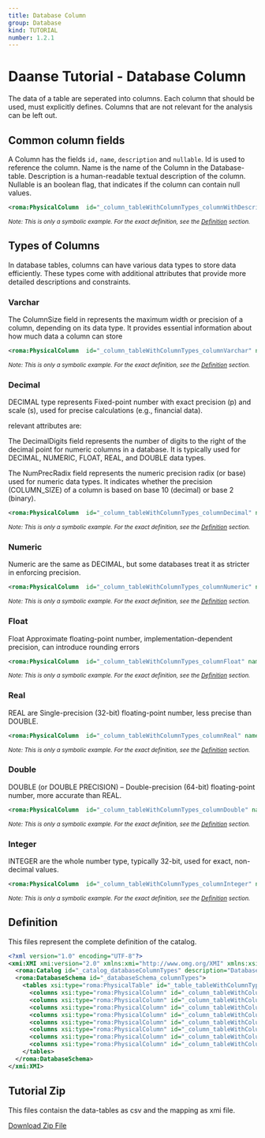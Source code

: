 ```yaml
---
title: Database Column
group: Database
kind: TUTORIAL
number: 1.2.1
---
```

# Daanse Tutorial - Database Column

The data of a table are seperated into columns. Each column that should be used, must explicitly defines. Columns that are not relevant for the analysis can be left out.


## Common column fields

A Column has the fields `id,` `name`, `description` and `nullable`. Id is used to reference the column. Name is the name of the Column in the Database-table. Description is a human-readable textual description of the column. Nullable is an boolean flag, that indicates if the column can contain null values.


```xml
<roma:PhysicalColumn  id="_column_tableWithColumnTypes_columnWithDescription" description="Non nullable Column with description" name="ColumnWithDescription" nullable="true"/>

```
*<small>Note: This is only a symbolic example. For the exact definition, see the [Definition](#definition) section.</small>*
## Types of Columns

In database tables, columns can have various data types to store data efficiently. These types come with additional attributes that provide more detailed descriptions and constraints.

### Varchar

The ColumnSize field in represents the maximum width or precision of a column, depending on its data type. It provides essential information about how much data a column can store


```xml
<roma:PhysicalColumn  id="_column_tableWithColumnTypes_columnVarchar" name="ColumnVarchar" columnSize="255"/>

```
*<small>Note: This is only a symbolic example. For the exact definition, see the [Definition](#definition) section.</small>*
### Decimal

DECIMAL type represents Fixed-point number with exact precision (p) and scale (s), used for precise calculations (e.g., financial data).

relevant attributes are:

The DecimalDigits field represents the number of digits to the right of the decimal point for numeric columns in a database. It is typically used for DECIMAL, NUMERIC, FLOAT, REAL, and DOUBLE data types.

The NumPrecRadix field represents the numeric precision radix (or base) used for numeric data types. It indicates whether the precision (COLUMN_SIZE) of a column is based on base 10 (decimal) or base 2 (binary).


```xml
<roma:PhysicalColumn  id="_column_tableWithColumnTypes_columnDecimal" name="ColumnDecimal" type="Decimal" decimalDigits="2" numPrecRadix="3"/>

```
*<small>Note: This is only a symbolic example. For the exact definition, see the [Definition](#definition) section.</small>*
### Numeric

Numeric are the same as DECIMAL, but some databases treat it as stricter in enforcing precision.

```xml
<roma:PhysicalColumn  id="_column_tableWithColumnTypes_columnNumeric" name="ColumnNumeric" type="Numeric"/>

```
*<small>Note: This is only a symbolic example. For the exact definition, see the [Definition](#definition) section.</small>*
### Float

Float Approximate floating-point number, implementation-dependent precision, can introduce rounding errors

```xml
<roma:PhysicalColumn  id="_column_tableWithColumnTypes_columnFloat" name="ColumnFloat" type="Float"/>

```
*<small>Note: This is only a symbolic example. For the exact definition, see the [Definition](#definition) section.</small>*
### Real

REAL are Single-precision (32-bit) floating-point number, less precise than DOUBLE.

```xml
<roma:PhysicalColumn  id="_column_tableWithColumnTypes_columnReal" name="ColumnReal" type="Real"/>

```
*<small>Note: This is only a symbolic example. For the exact definition, see the [Definition](#definition) section.</small>*
### Double

DOUBLE (or DOUBLE PRECISION) – Double-precision (64-bit) floating-point number, more accurate than REAL.

```xml
<roma:PhysicalColumn  id="_column_tableWithColumnTypes_columnDouble" name="ColumnDouble" type="Double"/>

```
*<small>Note: This is only a symbolic example. For the exact definition, see the [Definition](#definition) section.</small>*
### Integer

INTEGER are the whole number type, typically 32-bit, used for exact, non-decimal values.

```xml
<roma:PhysicalColumn  id="_column_tableWithColumnTypes_columnInteger" name="ColumnInteger" type="Integer"/>

```
*<small>Note: This is only a symbolic example. For the exact definition, see the [Definition](#definition) section.</small>*

## Definition

This files represent the complete definition of the catalog.

```xml
<?xml version="1.0" encoding="UTF-8"?>
<xmi:XMI xmi:version="2.0" xmlns:xmi="http://www.omg.org/XMI" xmlns:xsi="http://www.w3.org/2001/XMLSchema-instance" xmlns:roma="https://www.daanse.org/spec/org.eclipse.daanse.rolap.mapping">
  <roma:Catalog id="_catalog_databaseColumnTypes" description="Database column types and configuration" name="Daanse Tutorial - Database Column" dbschemas="_databaseSchema_columnTypes"/>
  <roma:DatabaseSchema id="_databaseSchema_columnTypes">
    <tables xsi:type="roma:PhysicalTable" id="_table_tableWithColumnTypes" name="TableWithColumnTypes">
      <columns xsi:type="roma:PhysicalColumn" id="_column_tableWithColumnTypes_columnWithDescription" description="Non nullable Column with description" name="ColumnWithDescription" nullable="true"/>
      <columns xsi:type="roma:PhysicalColumn" id="_column_tableWithColumnTypes_columnVarchar" name="ColumnVarchar" columnSize="255"/>
      <columns xsi:type="roma:PhysicalColumn" id="_column_tableWithColumnTypes_columnDecimal" name="ColumnDecimal" type="Decimal" decimalDigits="2" numPrecRadix="3"/>
      <columns xsi:type="roma:PhysicalColumn" id="_column_tableWithColumnTypes_columnNumeric" name="ColumnNumeric" type="Numeric"/>
      <columns xsi:type="roma:PhysicalColumn" id="_column_tableWithColumnTypes_columnFloat" name="ColumnFloat" type="Float"/>
      <columns xsi:type="roma:PhysicalColumn" id="_column_tableWithColumnTypes_columnReal" name="ColumnReal" type="Real"/>
      <columns xsi:type="roma:PhysicalColumn" id="_column_tableWithColumnTypes_columnDouble" name="ColumnDouble" type="Double"/>
      <columns xsi:type="roma:PhysicalColumn" id="_column_tableWithColumnTypes_columnInteger" name="ColumnInteger" type="Integer"/>
    </tables>
  </roma:DatabaseSchema>
</xmi:XMI>

```



## Tutorial Zip
This files contaisn the data-tables as csv and the mapping as xmi file.

<a href="./zip/tutorial.database.column.zip" download>Download Zip File</a>
